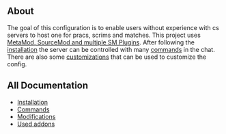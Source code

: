 ## About

The goal of this configuration is to enable users without experience with cs servers to host one for pracs, scrims and matches. This project uses [MetaMod, SourceMod and multiple SM Plugins](docs/addons.md). After following the [installation](docs/install.md) the server can be controlled with many [commands](docs/commands.md) in the chat. There are also some [customizations](docs/customizations.md) that can be used to customize the config.

## All Documentation

* [Installation](docs/install.md)
* [Commands](docs/commands.md)
* [Modifications](docs/modifications.md)
* [Used addons](docs/addons.md)
